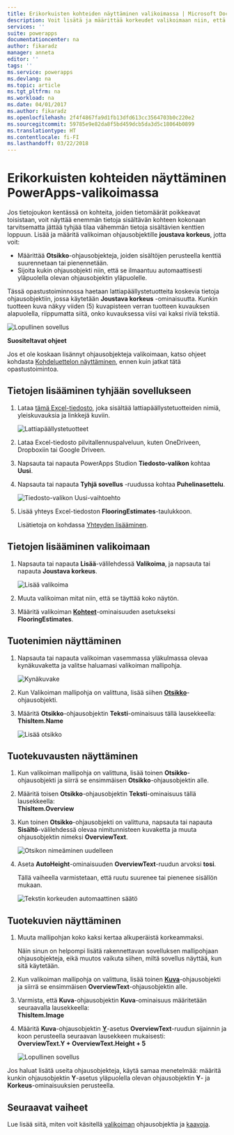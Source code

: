 ```yaml
---
title: Erikorkuisten kohteiden näyttäminen valikoimassa | Microsoft Docs
description: Voit lisätä ja määrittää korkeudet valikoimaan niin, että ne sopivat automaattisesti kunkin kohteen sisältöön
services: ''
suite: powerapps
documentationcenter: na
author: fikaradz
manager: anneta
editor: ''
tags: ''
ms.service: powerapps
ms.devlang: na
ms.topic: article
ms.tgt_pltfrm: na
ms.workload: na
ms.date: 04/01/2017
ms.author: fikaradz
ms.openlocfilehash: 2f4f4867fa9d1fb13dfd613cc3564703b0c220e2
ms.sourcegitcommit: 59785e9e82da8f5bd459dcb5da3d5c18064b0899
ms.translationtype: HT
ms.contentlocale: fi-FI
ms.lasthandoff: 03/22/2018
---
```

# <a name="show-items-of-different-heights-in-a-powerapps-gallery"></a>Erikorkuisten kohteiden näyttäminen PowerApps-valikoimassa
Jos tietojoukon kentässä on kohteita, joiden tietomäärät poikkeavat toisistaan, voit näyttää enemmän tietoja sisältävän kohteen kokonaan tarvitsematta jättää tyhjää tilaa vähemmän tietoja sisältävien kenttien loppuun. Lisää ja määritä valikoiman ohjausobjektille **joustava korkeus**, jotta voit:

* Määrittää **Otsikko**-ohjausobjekteja, joiden sisältöjen perusteella kenttiä suurennetaan tai pienennetään.
* Sijoita kukin ohjausobjekti niin, että se ilmaantuu automaattisesti yläpuolella olevan ohjausobjektin yläpuolelle.

Tässä opastustoiminnossa haetaan lattiapäällystetuotteita koskevia tietoja ohjausobjektiin, jossa käytetään **Joustava korkeus** -ominaisuutta. Kunkin tuotteen kuva näkyy viiden (5) kuvapisteen verran tuotteen kuvauksen alapuolella, riippumatta siitä, onko kuvauksessa viisi vai kaksi riviä tekstiä.

![Lopullinen sovellus](./media/gallery-dynamic-sizing/dynamic-app.png)

**Suositeltavat ohjeet**

Jos et ole koskaan lisännyt ohjausobjekteja valikoimaan, katso ohjeet kohdasta [Kohdeluettelon näyttäminen](add-gallery.md), ennen kuin jatkat tätä opastustoimintoa.

## <a name="add-data-to-a-blank-app"></a>Tietojen lisääminen tyhjään sovellukseen
1. Lataa [tämä Excel-tiedosto](https://az787822.vo.msecnd.net/documentation/get-started-from-data/FlooringEstimates.xlsx), joka sisältää lattiapäällystetuotteiden nimiä, yleiskuvauksia ja linkkejä kuviin.

    ![Lattiapäällystetuotteet](./media/gallery-dynamic-sizing/flooring-products.png)

2. Lataa Excel-tiedosto pilvitallennuspalveluun, kuten OneDriveen, Dropboxiin tai Google Driveen.

3. Napsauta tai napauta PowerApps Studion **Tiedosto-valikon** kohtaa **Uusi**.

4. Napsauta tai napauta **Tyhjä sovellus** -ruudussa kohtaa **Puhelinasettelu**.

    ![Tiedosto-valikon Uusi-vaihtoehto](./media/gallery-dynamic-sizing/blank-app.png)

5. Lisää yhteys Excel-tiedoston **FlooringEstimates**-taulukkoon.

    Lisätietoja on kohdassa [Yhteyden lisääminen](add-data-connection.md).

## <a name="add-data-to-a-gallery"></a>Tietojen lisääminen valikoimaan
1. Napsauta tai napauta **Lisää**-välilehdessä **Valikoima**, ja napsauta tai napauta **Joustava korkeus**.

    ![Lisää valikoima](./media/gallery-dynamic-sizing/add-flexible.png)
2. Muuta valikoiman mitat niin, että se täyttää koko näytön.

3. Määritä valikoiman **[Kohteet](controls/properties-core.md)**-ominaisuuden asetukseksi **FlooringEstimates**.

## <a name="show-the-product-names"></a>Tuotenimien näyttäminen
1. Napsauta tai napauta valikoiman vasemmassa yläkulmassa olevaa kynäkuvaketta ja valitse haluamasi valikoiman mallipohja.

    ![Kynäkuvake](./media/gallery-dynamic-sizing/edit-template.png)

2. Kun Valikoiman mallipohja on valittuna, lisää siihen **[Otsikko](controls/control-text-box.md)**- ohjausobjekti.

3. Määritä **Otsikko**-ohjausobjektin **Teksti**-ominaisuus tällä lausekkeella:<br>
   **ThisItem.Name**

    ![Lisää otsikko](./media/gallery-dynamic-sizing/add-text-box.png)

## <a name="show-the-product-overviews"></a>Tuotekuvausten näyttäminen
1. Kun valikoiman mallipohja on valittuna, lisää toinen **Otsikko**-ohjausobjekti ja siirrä se ensimmäisen **Otsikko**-ohjausobjektin alle.  

2. Määritä toisen **Otsikko**-ohjausobjektin **Teksti**-ominaisuus tällä lausekkeella:<br> **ThisItem.Overview**

3. Kun toinen **Otsikko**-ohjausobjekti on valittuna, napsauta tai napauta **Sisältö**-välilehdessä olevaa nimitunnisteen kuvaketta ja muuta ohjausobjektin nimeksi **OverviewText**.

    ![Otsikon nimeäminen uudelleen](./media/gallery-dynamic-sizing/rename-text-box.png)

4. Aseta **AutoHeight**-ominaisuuden **OverviewText**-ruudun arvoksi **tosi**.

    Tällä vaiheella varmistetaan, että ruutu suurenee tai pienenee sisällön mukaan.

      ![Tekstin korkeuden automaattinen säätö](./media/gallery-dynamic-sizing/autoheight-text.png)

## <a name="show-the-product-images"></a>Tuotekuvien näyttäminen
1. Muuta mallipohjan koko kaksi kertaa alkuperäistä korkeammaksi.

    Näin sinun on helpompi lisätä rakennettavan sovelluksen mallipohjaan ohjausobjekteja, eikä muutos vaikuta siihen, miltä sovellus näyttää, kun sitä käytetään.

2. Kun valikoiman mallipohja on valittuna, lisää toinen **[Kuva](controls/control-image.md)**-ohjausobjekti ja siirrä se ensimmäisen **OverviewText**-ohjausobjektin alle.

3. Varmista, että **Kuva**-ohjausobjektin **Kuva**-ominaisuus määritetään seuraavalla lausekkeella:<br>
    **ThisItem.Image**

4. Määritä **Kuva**-ohjausobjektin **[Y](controls/properties-core.md)**-asetus **OverviewText**-ruudun sijainnin ja koon perusteella seuraavan lausekkeen mukaisesti:
   <br>**OverviewText.Y + OverviewText.Height + 5**

    ![Lopullinen sovellus](./media/gallery-dynamic-sizing/final-app.png)

Jos haluat lisätä useita ohjausobjekteja, käytä samaa menetelmää: määritä kunkin ohjausobjektin **Y**-asetus yläpuolella olevan ohjausobjektin **Y**- ja **Korkeus**-ominaisuuksien perusteella.

## <a name="next-steps"></a>Seuraavat vaiheet
Lue lisää siitä, miten voit käsitellä [valikoiman](working-with-forms.md) ohjausobjektia ja [kaavoja](working-with-formulas.md).
